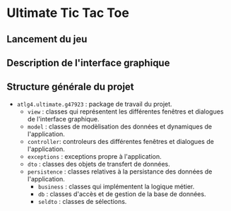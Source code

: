 # Ultimate Tic Tac Toe

## Lancement du jeu

## Description de l'interface graphique

## Structure générale du projet
- ```atlg4.ultimate.g47923``` : package de travail du projet.
    - ```view``` : classes qui représentent les différentes fenêtres et dialogues de l'interface graphique.
    - ```model``` : classes de modèlisation des données et dynamiques de l'application.
    - ```controller```: controleurs des différentes fenêtres et dialogues de l'application.
    - ```exceptions``` : exceptions propre à l'application.
    - ```dto``` : classes des objets de transfert de données.
    - ```persistence``` : classes relatives à la persistance des données de l'application.
        - ```business``` : classes qui implémentent la logique métier.
        - ```db``` : classes d'accès et de gestion de la base de données.
        - ```seldto``` : classes de sélections.